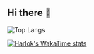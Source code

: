 ## Hi there 👋

![Top Langs](https://github-readme-stats.vercel.app/api/top-langs/?username=ikar-zindo&hide_progress=true)

[![Harlok's WakaTime stats](https://github-readme-stats.vercel.app/api/wakatime?username=ikar-zindo)](https://github.com/ikar-zindo/github-readme-stats)

<!--
**ikar-zindo/ikar-zindo** is a ✨ _special_ ✨ repository because its `README.md` (this file) appears on your GitHub profile.

Here are some ideas to get you started:

- 🔭 I’m currently working on ...
- 🌱 I’m currently learning ...
- 👯 I’m looking to collaborate on ...
- 🤔 I’m looking for help with ...
- 💬 Ask me about ...
- 📫 How to reach me: ...
- 😄 Pronouns: ...
- ⚡ Fun fact: ...
-->
